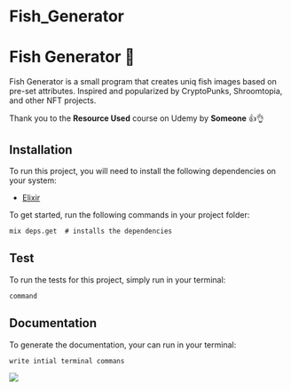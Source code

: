 # Fish_Generator

# Fish Generator :crystal_ball:

Fish Generator is a small program that creates uniq fish images based on pre-set attributes.
Inspired and popularized by CryptoPunks, Shroomtopia, and other NFT projects.

Thank you to the __Resource Used__ course on Udemy by __Someone__ :thumbsup::ok_hand:

## Installation

To run this project, you will need to install the following dependencies on your system:

- [Elixir](https://elixir-lang.org/install.html")


To get started, run the following commands in your project folder:
```
mix deps.get  # installs the dependencies
```
## Test
To run the tests for this project, simply run in your terminal:
```
command
```

## Documentation

To generate the documentation, your can run in your terminal:
```
write intial terminal commans
```


![](https://media.giphy.com/media/nC30bN4yizgek/giphy.gif)
